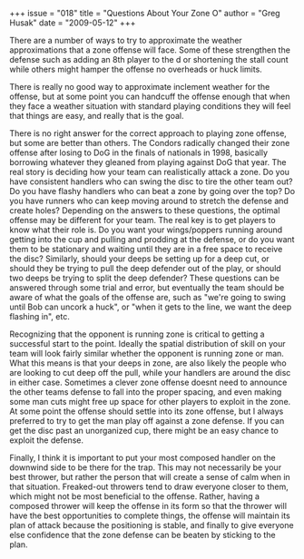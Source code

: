 +++
issue = "018"
title = "Questions About Your Zone O"
author = "Greg Husak"
date = "2009-05-12"
+++

There are a number of ways to try to approximate the weather approximations
that a zone offense will face. Some of these strengthen the defense such as
adding an 8th player to the d or shortening the stall count while others might
hamper the offense no overheads or huck limits.  
  
There is really no good way to approximate inclement weather for the offense,
but at some point you can handcuff the offense enough that when they face a
weather situation with standard playing conditions they will feel that things
are easy, and really that is the goal.  
  
There is no right answer for the correct approach to playing zone offense, but
some are better than others. The Condors radically changed their zone offense
after losing to DoG in the finals of nationals in 1998, basically borrowing
whatever they gleaned from playing against DoG that year. The real story is
deciding how your team can realistically attack a zone. Do you have consistent
handlers who can swing the disc to tire the other team out? Do you have flashy
handlers who can beat a zone by going over the top? Do you have runners who
can keep moving around to stretch the defense and create holes? Depending on
the answers to these questions, the optimal offense may be different for your
team. The real key is to get players to know what their role is. Do you want
your wings/poppers running around getting into the cup and pulling and
prodding at the defense, or do you want them to be stationary and waiting
until they are in a free space to receive the disc? Similarly, should your
deeps be setting up for a deep cut, or should they be trying to pull the deep
defender out of the play, or should two deeps be trying to split the deep
defender? These questions can be answered through some trial and error, but
eventually the team should be aware of what the goals of the offense are, such
as "we're going to swing until Bob can uncork a huck", or "when it gets to the
line, we want the deep flashing in", etc.  
  
Recognizing that the opponent is running zone is critical to getting a
successful start to the point. Ideally the spatial distribution of skill on
your team will look fairly similar whether the opponent is running zone or
man. What this means is that your deeps in zone, are also likely the people
who are looking to cut deep off the pull, while your handlers are around the
disc in either case. Sometimes a clever zone offense doesnt need to announce
the other teams defense to fall into the proper spacing, and even making some
man cuts might free up space for other players to exploit in the zone. At some
point the offense should settle into its zone offense, but I always preferred
to try to get the man play off against a zone defense. If you can get the disc
past an unorganized cup, there might be an easy chance to exploit the defense.  
  
Finally, I think it is important to put your most composed handler on the
downwind side to be there for the trap. This may not necessarily be your best
thrower, but rather the person that will create a sense of calm when in that
situation. Freaked-out throwers tend to draw everyone closer to them, which
might not be most beneficial to the offense. Rather, having a composed thrower
will keep the offense in its form so that the thrower will have the best
opportunities to complete things, the offense will maintain its plan of attack
because the positioning is stable, and finally to give everyone else
confidence that the zone defense can be beaten by sticking to the plan.
